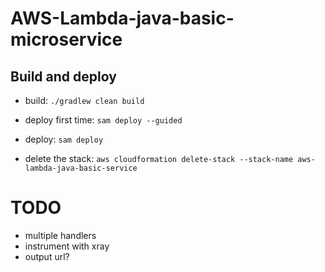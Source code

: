 # AWS-Lambda-java-basic-microservice

## Build and deploy

* build: `./gradlew clean build`
* deploy first time: `sam deploy --guided`
* deploy: `sam deploy`

* delete the stack: `aws cloudformation delete-stack --stack-name aws-lambda-java-basic-service`


# TODO
* multiple handlers
* instrument with xray
* output url?